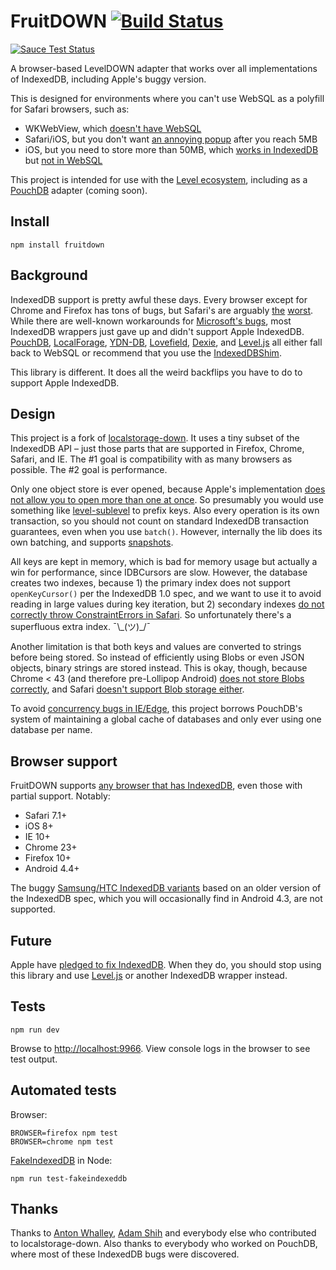 # FruitDOWN [![Build Status](https://travis-ci.org/nolanlawson/fruitdown.svg?branch=master)](https://travis-ci.org/nolanlawson/fruitdown)

[![Sauce Test Status](https://saucelabs.com/browser-matrix/nolan_lawson.svg)](https://saucelabs.com/u/nolan_lawson)

A browser-based LevelDOWN adapter that works over all implementations of IndexedDB, including Apple's buggy version.

This is designed for environments where you can't use WebSQL as a polyfill for Safari browsers, such as:

* WKWebView, which [doesn't have WebSQL](https://bugs.webkit.org/show_bug.cgi?id=137760)
* Safari/iOS, but you don't want [an annoying popup](http://pouchdb.com/errors.html#not_enough_space) after you reach 5MB
* iOS, but you need to store more than 50MB, which [works in IndexedDB](https://github.com/nolanlawson/database-filler) but [not in WebSQL](http://www.html5rocks.com/en/tutorials/offline/quota-research/)

This project is intended for use with the [Level ecosystem](https://github.com/level/), including as a [PouchDB](http://pouchdb.com) adapter (coming soon).

## Install

```
npm install fruitdown
```

## Background

IndexedDB support is pretty awful these days. Every browser except for Chrome and Firefox has tons of bugs, but Safari's are arguably [the](https://gist.github.com/nolanlawson/08eb857c6b17a30c1b26) [worst](http://www.raymondcamden.com/2014/09/25/IndexedDB-on-iOS-8-Broken-Bad).  While there are well-known workarounds for [Microsoft's bugs](https://gist.github.com/nolanlawson/a841ee23436410f37168), most IndexedDB wrappers just gave up and didn't support Apple IndexedDB. [PouchDB](http://pouchdb.com), [LocalForage](http://mozilla.github.io/localForage/), [YDN-DB](http://dev.yathit.com/ydn-db/downloads.html), [Lovefield](https://github.com/google/lovefield), [Dexie](http://dexie.org/), and [Level.js](https://github.com/maxogden/level.js) all either fall back to WebSQL or recommend that you use the [IndexedDBShim](https://github.com/axemclion/IndexedDBShim).

This library is different. It does all the weird backflips you have to do to support Apple IndexedDB.

## Design

This project is a fork of [localstorage-down](https://github.com/No9/localstorage-down). It uses a tiny subset of the IndexedDB API &ndash; just those parts that are supported in Firefox, Chrome, Safari, and IE. The #1 goal is compatibility with as many browsers as possible. The #2 goal is performance.

Only one object store is ever opened, because Apple's implementation [does not allow you to open more than one at once](https://bugs.webkit.org/show_bug.cgi?id=136937). So presumably you would use something like [level-sublevel](https://github.com/dominictarr/level-sublevel/) to prefix keys. Also every operation is its own transaction, so you should not count on standard IndexedDB transaction guarantees, even when you use `batch()`. However, internally the lib does its own batching, and supports [snapshots](https://github.com/Level/leveldown#snapshots).

All keys are kept in memory, which is bad for memory usage but actually a win for performance, since IDBCursors are slow. However, the database creates two indexes, because 1) the primary index does not support `openKeyCursor()` per the IndexedDB 1.0 spec, and we want to use it to avoid reading in large values during key iteration, but 2) secondary indexes [do not correctly throw ConstraintErrors in Safari](https://bugs.webkit.org/show_bug.cgi?id=149107). So unfortunately there's a superfluous extra index. ¯\\\_(ツ)\_/¯

Another limitation is that both keys and values are converted to strings before being stored. So instead of efficiently using Blobs or even JSON objects, binary strings are stored instead. This is okay, though, because Chrome < 43 (and therefore pre-Lollipop Android) [does not store Blobs correctly](https://code.google.com/p/chromium/issues/detail?id=447836), and Safari [doesn't support Blob storage either](https://bugs.webkit.org/show_bug.cgi?id=143193).

To avoid [concurrency bugs in IE/Edge](https://gist.github.com/nolanlawson/a841ee23436410f37168), this project borrows PouchDB's system of maintaining a global cache of databases and only ever using one database per name.

## Browser support

FruitDOWN supports [any browser that has IndexedDB](http://caniuse.com/#feat=indexeddb), even those with partial support. Notably:

* Safari 7.1+
* iOS 8+
* IE 10+
* Chrome 23+
* Firefox 10+
* Android 4.4+

The buggy [Samsung/HTC IndexedDB variants](https://github.com/pouchdb/pouchdb/issues/1207) based on an older version of the IndexedDB spec, which you will occasionally find in Android 4.3, are not supported.


## Future

Apple have [pledged to fix IndexedDB](https://twitter.com/grorgwork/status/618152677281697792). When they do, you should stop using this library and use [Level.js](https://github.com/maxogden/level.js) or another IndexedDB wrapper instead.


## Tests

```
npm run dev
```

Browse to [http://localhost:9966](http://localhost:9966). 
View console logs in the browser to see test output. 

## Automated tests

Browser:

```
BROWSER=firefox npm test
BROWSER=chrome npm test
```

[FakeIndexedDB](https://github.com/dumbmatter/fakeIndexedDB) in Node:

```
npm run test-fakeindexeddb
```

##  Thanks

Thanks to [Anton Whalley](https://github.com/no9), [Adam Shih](https://github.com/adamshih) and everybody else who contributed to localstorage-down. Also thanks to everybody who worked on PouchDB, where most of these IndexedDB bugs were discovered.
